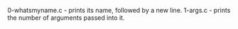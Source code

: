 0-whatsmyname.c - prints its name, followed by a new line.
1-args.c - prints the number of arguments passed into it.

